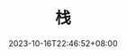 ---
weight: 999
title: "栈"
description: ""
icon: "article"
date: "2023-10-16T22:46:52+08:00"
lastmod: "2023-10-16T22:46:52+08:00"
draft: true
toc: true
---